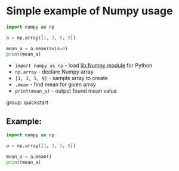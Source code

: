 # Simple example of Numpy usage

```python
import numpy as np

a = np.array([1, 3, 5, 9])

mean_a = a.mean(axis=0)
print(mean_a)
```

- `import numpy as np` - load [lib:Numpy module](/python-numpy/how-to-install-python-numpy-lib) for Python
- `np.array` - declare Numpy array
- `[1, 3, 5, 9]` - sample array to create
- `.mean` - find mean for given array
- `print(mean_a)` - output found mean value

group: quickstart

## Example: 
```python
import numpy as np

a = np.array([1, 3, 5, 9])

mean_a = a.mean()
print(mean_a)
```

